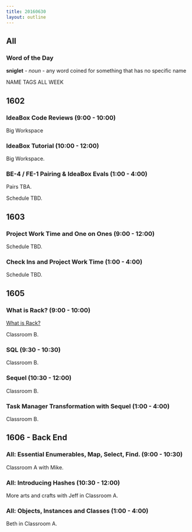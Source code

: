 ```yaml
---
title: 20160630
layout: outline
---
```


## All

### Word of the Day

**sniglet** - _noun_ - any word coined for something that has no specific name

NAME TAGS ALL WEEK


## 1602

### IdeaBox Code Reviews (9:00 - 10:00)

Big Workspace

### IdeaBox Tutorial (10:00 - 12:00)

Big Workspace.

### BE-4 / FE-1 Pairing & IdeaBox Evals (1:00 - 4:00)

Pairs TBA.

Schedule TBD.


## 1603

### Project Work Time and One on Ones (9:00 - 12:00)

Schedule TBD.

### Check Ins and Project Work Time (1:00 - 4:00)

Schedule TBD.


## 1605

### What is Rack? (9:00 - 10:00)

[What is Rack?](https://www.youtube.com/watch?v=HEXWRTEbj1I)

Classroom B.

### SQL (9:30 - 10:30)

Classroom B.

### Sequel (10:30 - 12:00)

Classroom B.

### Task Manager Transformation with Sequel (1:00 - 4:00)

Classroom B.


## 1606 - Back End

### All: Essential Enumerables, Map, Select, Find. (9:00 - 10:30)

Classroom A with Mike.

### All: Introducing Hashes (10:30 - 12:00)

More arts and crafts with Jeff in Classroom A.

### All: Objects, Instances and Classes (1:00 - 4:00)

Beth in Classroom A.

